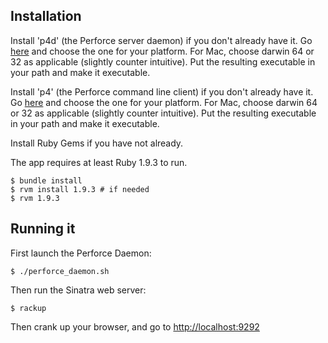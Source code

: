 Installation
------------

Install 'p4d' (the Perforce server daemon) if you don't already have it.  Go [here](http://www.perforce.com/downloads/complete_list) and choose the one for your platform. For Mac, choose darwin 64 or 32 as applicable (slightly counter intuitive).  Put the resulting executable in your path and make it executable.

Install 'p4' (the Perforce command line client) if you don't already have it.  Go [here](http://www.perforce.com/downloads/complete_list) and choose the one for your platform. For Mac, choose darwin 64 or 32 as applicable (slightly counter intuitive).  Put the resulting executable in your path and make it executable.

Install Ruby Gems if you have not already.

The app requires at least Ruby 1.9.3 to run. 

```
$ bundle install
$ rvm install 1.9.3 # if needed
$ rvm 1.9.3
```

Running it
----------

First launch the Perforce Daemon:

```
$ ./perforce_daemon.sh
```

Then run the Sinatra web server:

```
$ rackup
```

Then crank up your browser, and go to [http://localhost:9292](http://localhost:9292)
